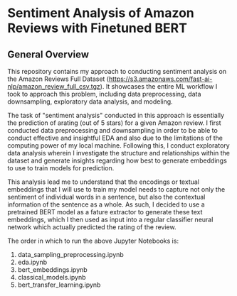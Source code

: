 # Sentiment Analysis of Amazon Reviews with Finetuned BERT  
 
## General Overview  
 
This repository contains my approach to conducting sentiment analysis on the Amazon Reviews Full Dataset (https://s3.amazonaws.com/fast-ai-nlp/amazon_review_full_csv.tgz). It showcases the entire ML workflow I took to approach this problem, including data preprocessing, data downsampling, exploratory data analysis, and modeling.  
 
The task of "sentiment analysis" conducted in this approach is essentially the prediction of arating (out of 5 stars) for a given Amazon review. I first conducted data preprocessing and downsampling in order to be able to conduct effective  and insightful EDA and also due to the limitations of the computing power of my local machine. Following this, I conduct exploratory data analysis wherein I investigate the structure and relationships within the dataset and generate insights regarding how best to generate embeddings to use to train models for prediction.  
 
This analysis lead me to understand that the encodings or textual embeddings that I will use to train my model needs to capture not only the sentiment of individual words in a sentence, but also the contextual information of the sentence as a whole. As such, I decided to use a pretrained BERT model as a fature extractor to generate these text embeddings, which I then used as input into a regular classifier neural network which actually predicted the rating of the review.

The order in which to run the above Jupyter Notebooks is:
1. data_sampling_preprocessing.ipynb
2. eda.ipynb
3. bert_embeddings.ipynb
4. classical_models.ipynb
5. bert_transfer_learning.ipynb
